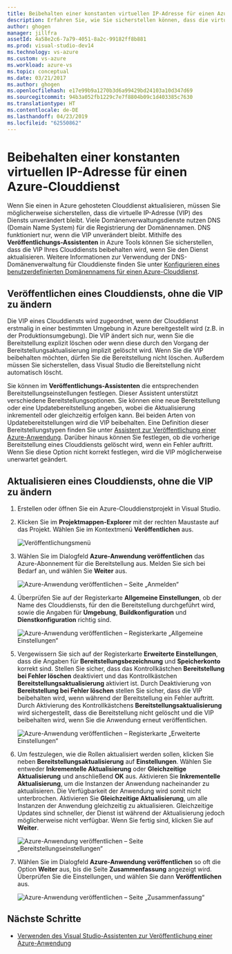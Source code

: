 ```yaml
---
title: Beibehalten einer konstanten virtuellen IP-Adresse für einen Azure-Clouddienst | Microsoft Docs
description: Erfahren Sie, wie Sie sicherstellen können, dass die virtuelle IP-Adresse (VIP) Ihres Azure-Clouddiensts beibehalten wird.
author: ghogen
manager: jillfra
assetId: 4a58e2c6-7a79-4051-8a2c-99182ff8b881
ms.prod: visual-studio-dev14
ms.technology: vs-azure
ms.custom: vs-azure
ms.workload: azure-vs
ms.topic: conceptual
ms.date: 03/21/2017
ms.author: ghogen
ms.openlocfilehash: e17e99b9a1270b3d6a99429bd24103a10d347d69
ms.sourcegitcommit: 94b3a052fb1229c7e7f8804b09c1d403385c7630
ms.translationtype: HT
ms.contentlocale: de-DE
ms.lasthandoff: 04/23/2019
ms.locfileid: "62550862"
---
```

# <a name="retain-a-constant-virtual-ip-address-for-an-azure-cloud-service"></a>Beibehalten einer konstanten virtuellen IP-Adresse für einen Azure-Clouddienst
Wenn Sie einen in Azure gehosteten Clouddienst aktualisieren, müssen Sie möglicherweise sicherstellen, dass die virtuelle IP-Adresse (VIP) des Diensts unverändert bleibt. Viele Domänenverwaltungsdienste nutzen DNS (Domain Name System) für die Registrierung der Domänennamen. DNS funktioniert nur, wenn die VIP unverändert bleibt. Mithilfe des **Veröffentlichungs-Assistenten** in Azure Tools können Sie sicherstellen, dass die VIP Ihres Clouddiensts beibehalten wird, wenn Sie den Dienst aktualisieren. Weitere Informationen zur Verwendung der DNS-Domänenverwaltung für Clouddienste finden Sie unter [Konfigurieren eines benutzerdefinierten Domänennamens für einen Azure-Clouddienst](/azure/cloud-services/cloud-services-custom-domain-name-portal).

## <a name="publish-a-cloud-service-without-changing-its-vip"></a>Veröffentlichen eines Clouddiensts, ohne die VIP zu ändern
Die VIP eines Clouddiensts wird zugeordnet, wenn der Clouddienst erstmalig in einer bestimmten Umgebung in Azure bereitgestellt wird (z.B. in der Produktionsumgebung). Die VIP ändert sich nur, wenn Sie die Bereitstellung explizit löschen oder wenn diese durch den Vorgang der Bereitstellungsaktualisierung implizit gelöscht wird. Wenn Sie die VIP beibehalten möchten, dürfen Sie die Bereitstellung nicht löschen. Außerdem müssen Sie sicherstellen, dass Visual Studio die Bereitstellung nicht automatisch löscht. 

Sie können im **Veröffentlichungs-Assistenten** die entsprechenden Bereitstellungseinstellungen festlegen. Dieser Assistent unterstützt verschiedene Bereitstellungsoptionen. Sie können eine neue Bereitstellung oder eine Updatebereitstellung angeben, wobei die Aktualisierung inkrementell oder gleichzeitig erfolgen kann. Bei beiden Arten von Updatebereitstellungen wird die VIP beibehalten. Eine Definition dieser Bereitstellungstypen finden Sie unter [Assistent zur Veröffentlichung einer Azure-Anwendung](vs-azure-tools-publish-azure-application-wizard.md). Darüber hinaus können Sie festlegen, ob die vorherige Bereitstellung eines Clouddiensts gelöscht wird, wenn ein Fehler auftritt. Wenn Sie diese Option nicht korrekt festlegen, wird die VIP möglicherweise unerwartet geändert.

## <a name="update-a-cloud-service-without-changing-its-vip"></a>Aktualisieren eines Clouddiensts, ohne die VIP zu ändern
1. Erstellen oder öffnen Sie ein Azure-Clouddienstprojekt in Visual Studio. 

2. Klicken Sie im **Projektmappen-Explorer** mit der rechten Maustaste auf das Projekt. Wählen Sie im Kontextmenü **Veröffentlichen** aus.

    ![Veröffentlichungsmenü](./media/vs-azure-tools-cloud-service-retain-a-constant-virtual-ip-address/solution-explorer-publish-menu.png)

3. Wählen Sie im Dialogfeld **Azure-Anwendung veröffentlichen** das Azure-Abonnement für die Bereitstellung aus. Melden Sie sich bei Bedarf an, und wählen Sie **Weiter** aus.

    ![Azure-Anwendung veröffentlichen – Seite „Anmelden“](./media/vs-azure-tools-cloud-service-retain-a-constant-virtual-ip-address/azure-publish-signin.png)

4. Überprüfen Sie auf der Registerkarte **Allgemeine Einstellungen**, ob der Name des Clouddiensts, für den die Bereitstellung durchgeführt wird, sowie die Angaben für **Umgebung**, **Buildkonfiguration** und **Dienstkonfiguration** richtig sind.

    ![Azure-Anwendung veröffentlichen – Registerkarte „Allgemeine Einstellungen“](./media/vs-azure-tools-cloud-service-retain-a-constant-virtual-ip-address/azure-publish-common-settings.png)

5. Vergewissern Sie sich auf der Registerkarte **Erweiterte Einstellungen**, dass die Angaben für **Bereitstellungsbezeichnung** und **Speicherkonto** korrekt sind. Stellen Sie sicher, dass das Kontrollkästchen **Bereitstellung bei Fehler löschen** deaktiviert und das Kontrollkästchen **Bereitstellungsaktualisierung** aktiviert ist. Durch Deaktivierung von **Bereitstellung bei Fehler löschen** stellen Sie sicher, dass die VIP beibehalten wird, wenn während der Bereitstellung ein Fehler auftritt. Durch Aktivierung des Kontrollkästchens **Bereitstellungsaktualisierung** wird sichergestellt, dass die Bereitstellung nicht gelöscht und die VIP beibehalten wird, wenn Sie die Anwendung erneut veröffentlichen. 

    ![Azure-Anwendung veröffentlichen – Registerkarte „Erweiterte Einstellungen“](./media/vs-azure-tools-cloud-service-retain-a-constant-virtual-ip-address/azure-publish-advanced-settings.png)

6. Um festzulegen, wie die Rollen aktualisiert werden sollen, klicken Sie neben **Bereitstellungsaktualisierung** auf **Einstellungen**. Wählen Sie entweder **Inkrementelle Aktualisierung** oder **Gleichzeitige Aktualisierung** und anschließend **OK** aus. Aktivieren Sie **Inkrementelle Aktualisierung**, um die Instanzen der Anwendung nacheinander zu aktualisieren. Die Verfügbarkeit der Anwendung wird somit nicht unterbrochen. Aktivieren Sie **Gleichzeitige Aktualisierung**, um alle Instanzen der Anwendung gleichzeitig zu aktualisieren. Gleichzeitige Updates sind schneller, der Dienst ist während der Aktualisierung jedoch möglicherweise nicht verfügbar. Wenn Sie fertig sind, klicken Sie auf **Weiter**.

    ![Azure-Anwendung veröffentlichen – Seite „Bereitstellungseinstellungen“](./media/vs-azure-tools-cloud-service-retain-a-constant-virtual-ip-address/azure-publish-deployment-update-settings.png)

7. Wählen Sie im Dialogfeld **Azure-Anwendung veröffentlichen** so oft die Option **Weiter** aus, bis die Seite **Zusammenfassung** angezeigt wird. Überprüfen Sie die Einstellungen, und wählen Sie dann **Veröffentlichen** aus.

    ![Azure-Anwendung veröffentlichen – Seite „Zusammenfassung“](./media/vs-azure-tools-cloud-service-retain-a-constant-virtual-ip-address/azure-publish-summary.png)

## <a name="next-steps"></a>Nächste Schritte
- [Verwenden des Visual Studio-Assistenten zur Veröffentlichung einer Azure-Anwendung](vs-azure-tools-publish-azure-application-wizard.md)
